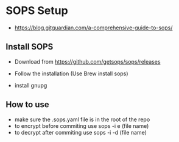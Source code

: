 # SOPS Setup

- https://blog.gitguardian.com/a-comprehensive-guide-to-sops/

## Install SOPS

- Download from <https://github.com/getsops/sops/releases>
- Follow the installation (Use Brew install sops)

- install gnupg

## How to use
- make sure the .sops.yaml file is in the root of the repo
- to encrypt before commiting use sops -i e (file name)
- to decrypt after commiting use sops -i -d (file name)